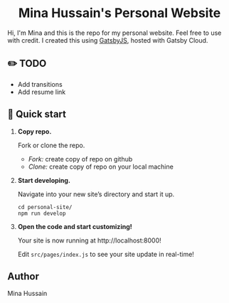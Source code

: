 <h1 align="center">
  Mina Hussain's Personal Website
</h1>
<p>
  Hi, I'm Mina and this is the repo for my personal website. Feel free to use with credit. 
  I created this using <a href="https://www.gatsbyjs.com/docs/?utm_source=starter&utm_medium=readme&utm_campaign=minimal-starter">GatsbyJS</a>, hosted with Gatsby Cloud.
</p>

## ✏️ TODO

- Add transitions
- Add resume link

## 🚀 Quick start

1.  **Copy repo.**

    Fork or clone the repo.

    - *Fork:* create copy of repo on github
    - *Clone:* create copy of repo on your local machine
   
2.  **Start developing.**

    Navigate into your new site’s directory and start it up.

    ```shell
    cd personal-site/
    npm run develop
    ```

3.  **Open the code and start customizing!**

    Your site is now running at http://localhost:8000!

    Edit `src/pages/index.js` to see your site update in real-time!
## Author

Mina Hussain

